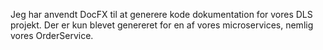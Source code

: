 Jeg har anvendt DocFX til at generere kode dokumentation for vores DLS projekt. 
Der er kun blevet genereret for en af vores microservices, nemlig vores OrderService.